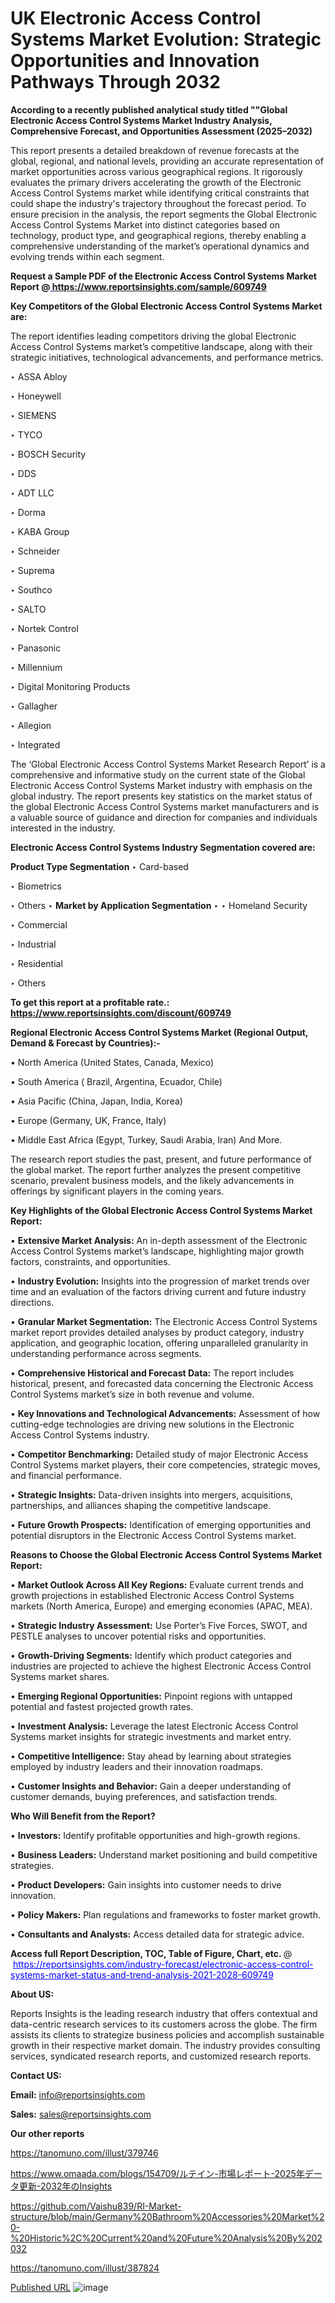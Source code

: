 # UK Electronic Access Control Systems Market Evolution: Strategic Opportunities and Innovation Pathways Through 2032

<strong>According to a recently published analytical study titled ""Global Electronic Access Control Systems Market Industry Analysis, Comprehensive Forecast, and Opportunities Assessment (2025–2032)</strong>

This report presents a detailed breakdown of revenue forecasts at the global, regional, and national levels, providing an accurate representation of market opportunities across various geographical regions. It rigorously evaluates the primary drivers accelerating the growth of the Electronic Access Control Systems market while identifying critical constraints that could shape the industry's trajectory throughout the forecast period. To ensure precision in the analysis, the report segments the Global Electronic Access Control Systems Market into distinct categories based on technology, product type, and geographical regions, thereby enabling a comprehensive understanding of the market’s operational dynamics and evolving trends within each segment.

<strong>Request a Sample PDF of the Electronic Access Control Systems Market Report </strong><strong>@<a href=https://www.reportsinsights.com/sample/609749 style=color:#0000ff;> https://www.reportsinsights.com/sample/609749</a></strong></font>

<strong>Key Competitors of the Global Electronic Access Control Systems Market are:</strong>

The report identifies leading competitors driving the global Electronic Access Control Systems market’s competitive landscape, along with their strategic initiatives, technological advancements, and performance metrics.

‣ ASSA Abloy

‣ Honeywell

‣ SIEMENS

‣ TYCO

‣ BOSCH Security

‣ DDS

‣ ADT LLC

‣ Dorma

‣ KABA Group

‣ Schneider

‣ Suprema

‣ Southco

‣ SALTO

‣ Nortek Control

‣ Panasonic

‣ Millennium

‣ Digital Monitoring Products

‣ Gallagher

‣ Allegion

‣ Integrated

The ‘Global Electronic Access Control Systems Market Research Report’ is a comprehensive and informative study on the current state of the Global Electronic Access Control Systems Market industry with emphasis on the global industry. The report presents key statistics on the market status of the global Electronic Access Control Systems market manufacturers and is a valuable source of guidance and direction for companies and individuals interested in the industry.

<strong>Electronic Access Control Systems Industry Segmentation covered are:</strong>

<strong>Product Type Segmentation</strong>
‣
Card-based

‣ Biometrics

‣ Others
‣ 
<strong>Market by Application Segmentation</strong>
‣
‣  Homeland Security

‣ Commercial

‣ Industrial

‣ Residential

‣ Others

<strong>To get this report at a profitable rate.: <a href=https://www.reportsinsights.com/discount/609749 style=color:#0000ff;>https://www.reportsinsights.com/discount/609749</a></strong></font>

<strong>Regional Electronic Access Control Systems Market (Regional Output, Demand &amp; Forecast by Countries):-</strong>

• North America (United States, Canada, Mexico)

• South America ( Brazil, Argentina, Ecuador, Chile)

• Asia Pacific (China, Japan, India, Korea)

• Europe (Germany, UK, France, Italy)

• Middle East Africa (Egypt, Turkey, Saudi Arabia, Iran) And More.

The research report studies the past, present, and future performance of the global market. The report further analyzes the present competitive scenario, prevalent business models, and the likely advancements in offerings by significant players in the coming years.

<strong>Key Highlights of the Global Electronic Access Control Systems Market Report:</strong>

• <strong>Extensive Market Analysis:</strong> An in-depth assessment of the Electronic Access Control Systems market’s landscape, highlighting major growth factors, constraints, and opportunities.

• <strong>Industry Evolution:</strong> Insights into the progression of market trends over time and an evaluation of the factors driving current and future industry directions.

• <strong>Granular Market Segmentation:</strong> The Electronic Access Control Systems market report provides detailed analyses by product category, industry application, and geographic location, offering unparalleled granularity in understanding performance across segments.

• <strong>Comprehensive Historical and Forecast Data:</strong> The report includes historical, present, and forecasted data concerning the Electronic Access Control Systems market’s size in both revenue and volume.

• <strong>Key Innovations and Technological Advancements:</strong> Assessment of how cutting-edge technologies are driving new solutions in the Electronic Access Control Systems industry.

• <strong>Competitor Benchmarking:</strong> Detailed study of major Electronic Access Control Systems market players, their core competencies, strategic moves, and financial performance.

• <strong>Strategic Insights:</strong> Data-driven insights into mergers, acquisitions, partnerships, and alliances shaping the competitive landscape.

• <strong>Future Growth Prospects:</strong> Identification of emerging opportunities and potential disruptors in the Electronic Access Control Systems market.

<strong>Reasons to Choose the Global Electronic Access Control Systems Market Report:</strong>

• <strong>Market Outlook Across All Key Regions:</strong> Evaluate current trends and growth projections in established Electronic Access Control Systems markets (North America, Europe) and emerging economies (APAC, MEA).

• <strong>Strategic Industry Assessment:</strong> Use Porter’s Five Forces, SWOT, and PESTLE analyses to uncover potential risks and opportunities.

• <strong>Growth-Driving Segments:</strong> Identify which product categories and industries are projected to achieve the highest Electronic Access Control Systems market shares.

• <strong>Emerging Regional Opportunities:</strong> Pinpoint regions with untapped potential and fastest projected growth rates.

• <strong>Investment Analysis:</strong> Leverage the latest Electronic Access Control Systems market insights for strategic investments and market entry.

• <strong>Competitive Intelligence:</strong> Stay ahead by learning about strategies employed by industry leaders and their innovation roadmaps.

• <strong>Customer Insights and Behavior:</strong> Gain a deeper understanding of customer demands, buying preferences, and satisfaction trends.

<strong>Who Will Benefit from the Report?</strong>

• <strong>Investors:</strong> Identify profitable opportunities and high-growth regions.

• <strong>Business Leaders:</strong> Understand market positioning and build competitive strategies.

• <strong>Product Developers:</strong> Gain insights into customer needs to drive innovation.

• <strong>Policy Makers:</strong> Plan regulations and frameworks to foster market growth.

• <strong>Consultants and Analysts:</strong> Access detailed data for strategic advice.
</ul>
<strong>Access full Report Description, TOC, Table of Figure, Chart, etc. </strong>@  <a href=https://reportsinsights.com/industry-forecast/electronic-access-control-systems-market-status-and-trend-analysis-2021-2028-609749 style=color:#0000ff;>https://reportsinsights.com/industry-forecast/electronic-access-control-systems-market-status-and-trend-analysis-2021-2028-609749</a></font>

<strong><strong>About US</strong>:</strong>

Reports Insights is the leading research industry that offers contextual and data-centric research services to its customers across the globe. The firm assists its clients to strategize business policies and accomplish sustainable growth in their respective market domain. The industry provides consulting services, syndicated research reports, and customized research reports.

<strong>Contact US:</strong>

<p class=""""><b>Email:</b> <a href=mailto:info@reportsinsights.com>info@reportsinsights.com</a></p>
<p class=""""><b>Sales:</b> <a href=mailto:sales@reportsinsights.com>sales@reportsinsights.com</a></p>

<strong>Our other reports</strong>

<a href=https://tanomuno.com/illust/379746>https://tanomuno.com/illust/379746</a>

<a href=https://www.omaada.com/blogs/154709/ルテイン-市場レポート-2025年データ更新-2032年のInsights>https://www.omaada.com/blogs/154709/ルテイン-市場レポート-2025年データ更新-2032年のInsights</a>

<a href=https://github.com/Vaishu839/RI-Market-structure/blob/main/Germany%20Bathroom%20Accessories%20Market%20-%20Historic%2C%20Current%20and%20Future%20Analysis%20By%202032>https://github.com/Vaishu839/RI-Market-structure/blob/main/Germany%20Bathroom%20Accessories%20Market%20-%20Historic%2C%20Current%20and%20Future%20Analysis%20By%202032</a>

<a href=https://tanomuno.com/illust/387824>https://tanomuno.com/illust/387824</a>

<a href=Published URL>Published URL</a>
![image](https://github.com/user-attachments/assets/71710bf5-39d9-4e10-95ca-02237228cbcd)
